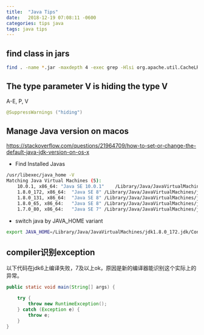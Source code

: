 ```yaml
---
title:  "Java Tips"
date:   2018-12-19 07:08:11 -0600
categories: tips java
tags: java tips
---
```


## find class in jars
```bash
find . -name *.jar -maxdepth 4 -exec grep -Hlsi org.apache.util.CacheLRU.class {} \;
```



## The type parameter V is hiding the type V
A-E, P, V
```java
@SuppressWarnings ("hiding")
```

## Manage Java version on macos

https://stackoverflow.com/questions/21964709/how-to-set-or-change-the-default-java-jdk-version-on-os-x


+ Find Installed Javas
```bash
/usr/libexec/java_home -V
Matching Java Virtual Machines (5):
    10.0.1, x86_64:	"Java SE 10.0.1"	/Library/Java/JavaVirtualMachines/jdk-10.0.1.jdk/Contents/Home
    1.8.0_172, x86_64:	"Java SE 8"	/Library/Java/JavaVirtualMachines/jdk1.8.0_172.jdk/Contents/Home
    1.8.0_131, x86_64:	"Java SE 8"	/Library/Java/JavaVirtualMachines/jdk1.8.0_131.jdk/Contents/Home
    1.8.0_65, x86_64:	"Java SE 8"	/Library/Java/JavaVirtualMachines/jdk1.8.0_65.jdk/Contents/Home
    1.7.0_80, x86_64:	"Java SE 7"	/Library/Java/JavaVirtualMachines/jdk1.7.0_80.jdk/Contents/Home
```

+ switch java by JAVA_HOME variant
```bash
export JAVA_HOME=/Library/Java/JavaVirtualMachines/jdk1.8.0_172.jdk/Contents/Home
```

## compiler识别exception
以下代码在jdk6上编译失败，7及以上ok，原因是新的编译器能识别这个实际上的异常。
```java
public static void main(String[] args) {

    try {
        throw new RuntimeException();
    } catch (Exception e) {
        throw e;
    }
}
```
